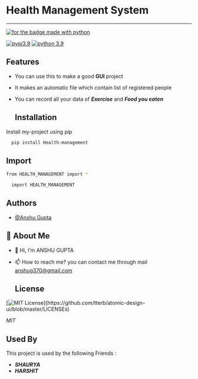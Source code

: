 # Health Management System
***
[![for the badge made with python](https://camo.githubusercontent.com/38f5db5524ba43e7262dfbca1f7d3631ba127fb1596785dfd707d5fc671821c9/687474703a2f2f466f7254686542616467652e636f6d2f696d616765732f6261646765732f6d6164652d776974682d707974686f6e2e737667)](https://www.python.org)

[![pypi3.9](https://warehouse-camo.ingress.cmh1.psfhosted.org/c57697995b1c63b99cbd6414e7b84f8f1d7faa22/68747470733a2f2f696d672e736869656c64732e696f2f707970692f762f707072696e743336)](https://pypi.org/project/pprint36/)
[![python 3.9](https://warehouse-camo.ingress.cmh1.psfhosted.org/a92f6222cbbdfa1a1b75f8131a34e5d89fda6aa3/68747470733a2f2f696d672e736869656c64732e696f2f707970692f707976657273696f6e732f726561646d652d636f7665726167652d626164676572)](www.python.org/downloads/)

## Features

- You can use this to make a good **GUI** project
- It makes an automatic file which contain list of registered people
- You can record all your data of ***Exercise*** and ***Food you eaten***


  ## Installation

Install my-project using pip

```bash
  pip install Health-management
```
## Import
```bash
from HEALTH_MANAGEMENT import *
```
```bash
  import HEALTH_MANAGEMENT
```
## Authors
- [@Anshu Gupta](https://github.com/Anshu370/Health_management_system)

## 🚀 About Me
- 👋 Hi, I’m ANSHU GUPTA
- 📫 How to reach me? you can contact me through mail anshug370@gmail.com

  ## License
[![MIT License](https://img.shields.io/apm/l/atomic-design-ui.svg?)](https://github.com/tterb/atomic-design-ui/blob/master/LICENSEs)

*MIT*

## Used By

This project is used by the following Friends :

- ***SHAURYA***
- ***HARSHIT***

  
